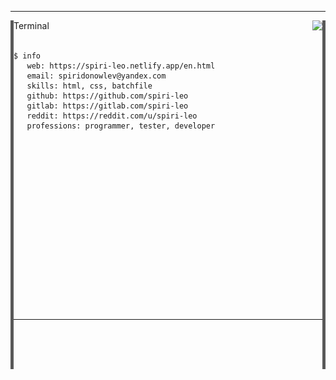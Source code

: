 
---
<a href="#"><img align="left" src="line.png"></a>
<a href="#"><img align="right" src="line.png"></a>
Terminal <a href="https://github.com/"><img align="right" src="https://user-images.githubusercontent.com/65015572/151518813-0a44552a-8f0e-4cf6-baf2-2ce0fa3de208.png"></a>
<br></br>

```
$ info
   web: https://spiri-leo.netlify.app/en.html
   email: spiridonowlev@yandex.com
   skills: html, css, batchfile
   github: https://github.com/spiri-leo
   gitlab: https://gitlab.com/spiri-leo
   reddit: https://reddit.com/u/spiri-leo 
   professions: programmer, tester, developer
    
    
    
    
    
    
    
    
    
    
    
    
    
    
    
    
    
    
```
---
